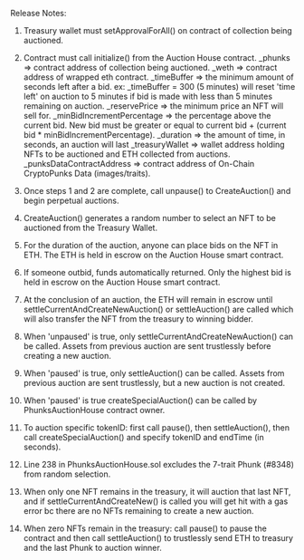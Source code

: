 Release Notes: 
1. Treasury wallet must setApprovalForAll() on contract of collection being auctioned.

2. Contract must call initialize() from the Auction House contract.
_phunks => contract address of collection being auctioned.
_weth => contract address of wrapped eth contract.
_timeBuffer => the minimum amount of seconds left after a bid.
    ex: _timeBuffer = 300 (5 minutes) will reset 'time left' on auction to 5 minutes if bid is made with less than 5 minutes remaining on auction.
_reservePrice => the minimum price an NFT will sell for.
_minBidIncrementPercentage => the percentage above the current bid. New bid must be greater or equal to current bid + (current bid * minBidIncrementPercentage).
_duration => the amount of time, in seconds, an auction will last
_treasuryWallet => wallet address holding NFTs to be auctioned and ETH collected from auctions.
_punksDataContractAddress => contract address of On-Chain CryptoPunks Data (images/traits).

3. Once steps 1 and 2 are complete, call unpause() to CreateAuction() and begin perpetual auctions.

4. CreateAuction() generates a random number to select an NFT to be auctioned from the Treasury Wallet.

5. For the duration of the auction, anyone can place bids on the NFT in ETH. The ETH is held in escrow on the Auction House smart contract.

6. If someone outbid, funds automatically returned. Only the highest bid is held in escrow on the Auction House smart contract.

7. At the conclusion of an auction, the ETH will remain in escrow until settleCurrentAndCreateNewAuction() or settleAuction() are called which will also transfer the NFT from the treasury to winning bidder.

8. When 'unpaused' is true, only settleCurrentAndCreateNewAuction() can be called. Assets from previous auction are sent trustlessly before creating a new auction.

9. When 'paused' is true, only settleAuction() can be called. Assets from previous auction are sent trustlessly, but a new auction is not created.

10. When 'paused' is true createSpecialAuction() can be called by PhunksAuctionHouse contract owner.

11. To auction specific tokenID: first call pause(), then settleAuction(), then call createSpecialAuction() and specify tokenID and endTime (in seconds).

12. Line 238 in PhunksAuctionHouse.sol excludes the 7-trait Phunk (#8348) from random selection.

13. When only one NFT remains in the treasury, it will auction that last NFT, and if settleCurrentAndCreateNew() is called you will get hit with a gas error bc there are no NFTs remaining to create a new auction.

14. When zero NFTs remain in the treasury: call pause() to pause the contract and then call settleAuction() to trustlessly send ETH to treasury and the last Phunk to auction winner.


